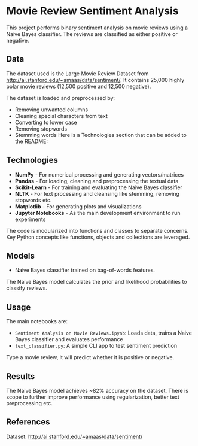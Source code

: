 
# Movie Review Sentiment Analysis

This project performs binary sentiment analysis on movie reviews using a Naive Bayes classifier. The reviews are classified as either positive or negative.

## Data

The dataset used is the Large Movie Review Dataset from http://ai.stanford.edu/~amaas/data/sentiment/. It contains 25,000 highly polar movie reviews (12,500 positive and 12,500 negative).

The dataset is loaded and preprocessed by:

- Removing unwanted columns
- Cleaning special characters from text 
- Converting to lower case
- Removing stopwords
- Stemming words
Here is a Technologies section that can be added to the README:

## Technologies


- **NumPy** - For numerical processing and generating vectors/matrices
- **Pandas** - For loading, cleaning and preprocessing the textual data
- **Scikit-Learn** - For training and evaluating the Naive Bayes classifier
- **NLTK** - For text processing and cleansing like stemming, removing stopwords etc. 
- **Matplotlib** - For generating plots and visualizations 
- **Jupyter Notebooks** - As the main development environment to run experiments

The code is modularized into functions and classes to separate concerns. Key Python concepts like functions, objects and collections are leveraged.


## Models



- Naive Bayes classifier trained on bag-of-words features.

The Naive Bayes model calculates the prior and likelihood probabilities to classify reviews. 

## Usage

The main notebooks are:


- `Sentiment Analysis on Movie Reviews.ipynb`: Loads data, trains a Naive Bayes classifier and evaluates performance
- `text_classifier.py`: A simple CLI app to test sentiment prediction 


Type a movie review, it will predict whether it is positive or negative.

## Results

The Naive Bayes model achieves ~82% accuracy on the dataset. There is scope to further improve performance using regularization, better text preprocessing etc.

## References

Dataset: http://ai.stanford.edu/~amaas/data/sentiment/
